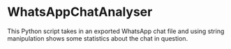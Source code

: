 # WhatsAppChatAnalyser

This Python script takes in an exported WhatsApp chat file and using string manipulation shows some statistics about the chat in question.